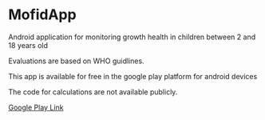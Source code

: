 # MofidApp
Android application for monitoring growth health in children between 2 and 18 years old

Evaluations are based on WHO guidlines.

This app is available for free in the google play platform for android devices

The code for calculations are not available publicly.

<a href="https://play.google.com/store/apps/details?id=com.companyname.mofidapp" target="_blank">
Google Play Link
</a>  
</div> 
